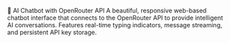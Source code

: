 🤖 AI Chatbot with OpenRouter API
A beautiful, responsive web-based chatbot interface that connects to the OpenRouter API to provide intelligent AI conversations. Features real-time typing indicators, message streaming, and persistent API key storage.
